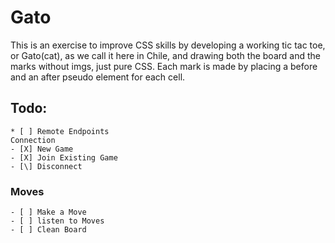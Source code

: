 # Gato

This is an exercise to improve CSS skills by developing a working tic tac toe, or Gato(cat), as we call it here in Chile, and drawing both the board and the marks without imgs, just pure CSS.
Each mark is made by placing a before and an after pseudo element for each cell.


## Todo:
    * [ ] Remote Endpoints
    Connection
    - [X] New Game 
    - [X] Join Existing Game 
    - [\] Disconnect
### Moves
    - [ ] Make a Move 
    - [ ] listen to Moves
    - [ ] Clean Board

